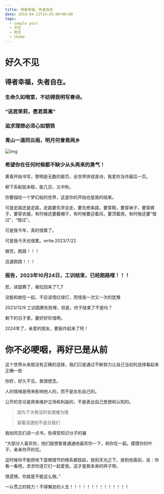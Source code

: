 ```yaml
---
title: 得者幸福，失者自在
date: 2019-04-11T14:26:00+08:00
tags:
  - sample post
  - 中文
  - 真言
  - theme
---
```

# 好久不见

## 得者幸福，失者自在。



### 生命久如暗室，不妨碍我明写春诗。

### “送君茉莉，愿君莫离”

### **追求理想必须心如钢铁**

### 青山一道同云雨，明月何曾是两乡

![img](https://pic4.zhimg.com/v2-0b3da0805df78abbe0b1f984859206f7_b.jpg)



### 希望你在任何时候都不缺少从头再来的勇气！



黄昏开始书写，黎明是无数的扉页，全世界拼成首诗，我爱你当作最后一页。



柳下系船犹未稳，能几日，又中秋。



你要描绘一个梦幻般的世界，这是你的开始也是我的结束。



可是走路还是走路，走路要先学会走，要先修条路，要穿鞋，要穿袜子，要穿裤子，要穿衣服，有时候还要戴帽子，有时候要迎着风，要顶着雨，有时候还要“借过”，“借过”。



可是我今年，真的很累了。



可是我今天也很累。write:2023/7/22



做完，跑路！！！

迅速跑路！！！



### 报告，2023年10月24日，工训结束，已经跑路哩！！！

悲，进国赛了，被拉回来了T_T



没能和她在一起，不应该怪红绿灯，而怪我一次又一次的犹豫



2023/12/9 工训国赛失败哩，但是，终于结束了不是吗？

剩下的日子里，要好好珍惜啊。





2024年了，亲爱的朋友，要振作起来了阿！



# 你不必哽咽，再好已是从前

这个世界从来就没有正确的选择，我们只是通过不断努力让自己当初的选择看起来正确一些



你好，好久不见，我很想念。



人的情绪是用来影响他人的，而不是左右自己的。

公开的言论是用来维护立场和利益的，不是表达自己思想和认知的。



> 因为下次再见时会很难为情
>
> 留着泪道别不适合我们



我劝同志们读一点书，免得受知识分子的骗



“大部分人喜欢你，他们就想普普通通地喜欢你一下，和你在一起。摸摸你的叶子，亲亲你开的花。

这时候你不能把地下盘根错节的根系都拔起，放到天光之下，放到他面前，说：你看一看吧，求求你连它们一起爱我，这才是我本来的样子呀。

很遗憾，你就是不能这么做。”





一以贯之的努力！不得懈怠的人生！！！！！！！！！！！！！！
